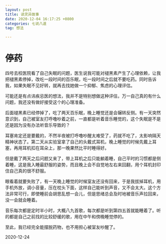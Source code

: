 ```yaml
---
layout: post
title: 读灵异故事
date: 2020-12-04 16:17:25 +0800
categories: 七说八道
tag: 想法

---
```


# 停药



四号去校医院看了自己失眠的问题，医生说我可能对褪黑素产生了心理依赖，让我把褪黑素停掉，改吃一段时间的百乐眠，吃一段时间之后就不要吃药。同时告诉我，如果失眠不见好转，就再去找她做一个抑郁、焦虑的心理评估。

可能还是有点讳疾忌医的想法，我并不是特别想做这种评估，万一自己真的有什么问题，我还没有做好接受这个的心理准备。

后面褪黑素已经停掉了，吃了两天百乐眠，晚上睡觉还是会辗转反侧。有一天突然意识到，自己被室友打呼噜吵着之前，一直都是听着音乐睡觉的，这个失眠是不是还是因为没有办法听音乐导致的？

耳塞肯定还是要戴的，不然半夜被打呼噜吵醒太难受了，药就不吃了，太影响隔天精神状态了。第二天从实验室拿了自己的头戴式耳机，晚上睡觉的时候先戴上耳塞，再用耳机扣在耳朵上，那一晚果然比平时睡得好。

但是戴了两天之后问题又来了，带上耳机之后只能躺着睡，自己平时的习惯都是侧着睡，这是我入睡最舒服的姿势，而且晚上会不自觉地左右来回翻，用个耳机封印住自己真的很不舒服。

眼看着就要失败了，有一天晚上睡觉的时候室友还没有回来，于是我拔掉耳机，用手机外放，调小音量，压在枕头下面，这样自己能听到声音，又不会太大。这个方法非常可行，即使睡前会胡思乱想一会儿，但是思绪总会及时地被音乐声拉回来，没一会就会睡着。

音乐每次都是定时半小时，大概八九首歌，每次都是听到第四五首就能睡着了。听的都是自己之前找的比较舒缓的歌，用在中午和傍晚睡觉停的。

至此，我已经完全能摆脱药物，也不用担心被室友吵醒了。

2020-12-24